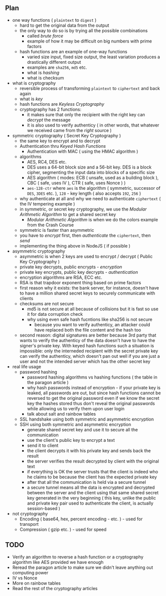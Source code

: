 ## Plan

- one way functions ( `plaintext` to `digest` )
    - hard to get the original data from the output
    - the only way to do so is by trying all the possible combinations
        - called _brute force_
        - example of how it may be difficult on big numbers with prime factors
    - hash functions are an example of one-way functions
        - varied size input, fixed size output, the least variation produces a drastically different output
        - examples are `sha256`, `md5` etc.
        - what is _hashing_
        - what is checksum
- what is cryptography
    - reversible process of transforming `plaintext` to `ciphertext` and back again
    - what is _key_
    - hash functions are _Keyless Cryptography_
    - cryptography has 2 functions:
        - it makes sure that only the recipient with the right key can _decrypt_ the message
        - it is also used to verify authenticy ( in other words, that whatever we received came from the _right_ source )
- symmetric cryptography ( Secret Key Cryptography )
    - the same key to encrypt and to decrypt
    - Authentication thru _Keyed Hash Functions_
        - Authentication with MAC ( using the HMAC algorithm )
    - algorithms
        - AES, RC4, DES etc.
        - DES uses a 64-bit block size and a 56-bit key. DES is a block cipher, segmenting the input data
          into blocks of a specific size
        - AES algorithm ( modes: ECB ( unsafe, used as a building block ), CBC ( safe, uses IV ), CTR ( safe, uses Nonce ) )
        - `aes-128-ctr` where `aes` is the algorithm ( symmetric, successor of `DES`, `3DES` etc. ), `128` - key length
          ( also accepts `192`, `256` )
    - why authenticate at all and why we need to authenticate `ciphertext` ( the IV tempering example )
    - in symmetric, or secret key cryptography, we use the _Modular Arithmetic Algorithm_ to get a shared secret key
        - _Modular Arithmetic Algorithm_ is when we do the colors example from the Crash Course
    - symmetric is faster than asymmetric
    - you have to _encrypt_ first, then _authenticate_ the `ciphertext`, then _send_
    - implementing the thing above in NodeJS ( if possible )
- asymmetric cryptography
    - asymmetric is when 2 keys are used to encrypt / decrypt ( Public Key Cryptography )
    - private key decrypts, public encrypts - _encryption_
    - private key encrypts, public key decrypts - _authentication_
    - encryption algorithms are RSA, ECC etc.
    - RSA is that trapdoor exponent thing based on prime factors
    - first reason why it exists: the bank server, for instance, doesn't have to have a million shared secret keys
      to securely communicate with clients
    - checksums are not secure
        - md5 is not secure at all because of collisions but it is fast so use it for data corruption check
        - why using even safe hash fucntions like sha256 is not secure
            - because you want to verify authenticy, an attacker could have replaced both the file content
              and the hash too
    - second reason: digital signatures are better because 3rd party that wants to verify the authenticy of the data doesn't have to
      have the signer's private key. With keyed hash functions such a situation is impossible: only the interneded recipient
      with the secret private key can verify the authenticy, which doesn't pan out well if you are just a user and not the
      intended server which has the other secret key
- real life usage
    - password hashing
        - password hashing algorithms vs hashing functions ( the table in the paragon article )
        - why hash passwords instead of encryption - if your private key is leaked, all passwords are out,
          but since hash functions cannot be reversed to get the original password even if we know the secret key
          the hashes stored thus don't reveal the original passwords while allowing us to verify them upon user login
        - talk about salt and rainbow tables
    - SSL handshake using both symmetric and asymmetric encryption
    - SSH using both symmetric and asymmetric encryption
        - generate shared secret key and use it to secure all the communication
        - use the client's public key to encrypt a text
        - send it to client
        - the client decrypts it with his private key and sends back the result
        - the server verifies the result decrypted by client with the original text
        - if everything is OK the server trusts that the client is indeed who he claims to be because the client has the
          expected private key
        - after that all the communication is held via a secure tunnel
        - a secure tunnel means all the data is encrypted and decrypted between the server and the client using that same
          shared secret key generated in the very beginning ( this key, unlike the public and private key pair used to
          authenticate the client, is actually session-based )
- not cryptography
    - Encoding ( base64, hex, percent encoding - etc. ) - used for transport
    - Compression ( gzip etc. ) - used for speed

## TODO

- Verify an algorithm to reverse a hash function or a cryptography algorithm like AES provided we have enough
- Reread the paragon article to make sure we didn't leave anything out
  computing power
- IV vs Nonce
- More on rainbow tables
- Read the rest of the cryptography articles
